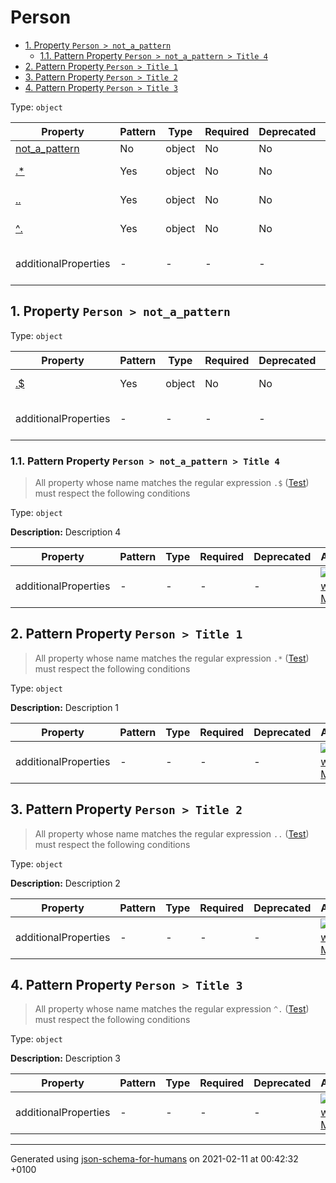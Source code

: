 # Person

- [1. Property `Person > not_a_pattern`](#not_a_pattern)
  - [1.1. Pattern Property `Person > not_a_pattern > Title 4`](#not_a_pattern_pattern1)
- [2. Pattern Property `Person > Title 1`](#pattern1)
- [3. Pattern Property `Person > Title 2`](#pattern2)
- [4. Pattern Property `Person > Title 3`](#pattern3)

Type: `object`

| Property | Pattern | Type | Required | Deprecated | Additional | Description |
| -------- | ------- | ---- | -------- | ---------- | ---------- | ----------- |
| [not_a_pattern](#not_a_pattern)|No|object|No|No| No|-|
| [.*](#pattern1)|Yes|object|No|No| No|Description 1|
| [..](#pattern2)|Yes|object|No|No| No|Description 2|
| [^.](#pattern3)|Yes|object|No|No| No|Description 3|
  | additionalProperties | - | - | - | - |  [![made-with-Markdown](https://img.shields.io/badge/Any%20type-allowed-green)](# "Additional Properties of any type are allowed.") | - |        

## <a name="not_a_pattern"></a>1. Property `Person > not_a_pattern`

Type: `object`

| Property | Pattern | Type | Required | Deprecated | Additional | Description |
| -------- | ------- | ---- | -------- | ---------- | ---------- | ----------- |
| [.$](#not_a_pattern_pattern1)|Yes|object|No|No| No|Description 4|
  | additionalProperties | - | - | - | - |  [![made-with-Markdown](https://img.shields.io/badge/Any%20type-allowed-green)](# "Additional Properties of any type are allowed.") | - |        

### <a name="not_a_pattern_pattern1"></a>1.1. Pattern Property `Person > not_a_pattern > Title 4`
> All property whose name matches the regular expression 
```.$``` ([Test](https://regex101.com/?regex=.%24))
must respect the following conditions

Type: `object`

**Description:** Description 4

| Property | Pattern | Type | Required | Deprecated | Additional | Description |
| -------- | ------- | ---- | -------- | ---------- | ---------- | ----------- |
  | additionalProperties | - | - | - | - |  [![made-with-Markdown](https://img.shields.io/badge/Any%20type-allowed-green)](# "Additional Properties of any type are allowed.") | - |        

## <a name="pattern1"></a>2. Pattern Property `Person > Title 1`
> All property whose name matches the regular expression 
```.*``` ([Test](https://regex101.com/?regex=.%2A))
must respect the following conditions

Type: `object`

**Description:** Description 1

| Property | Pattern | Type | Required | Deprecated | Additional | Description |
| -------- | ------- | ---- | -------- | ---------- | ---------- | ----------- |
  | additionalProperties | - | - | - | - |  [![made-with-Markdown](https://img.shields.io/badge/Any%20type-allowed-green)](# "Additional Properties of any type are allowed.") | - |        

## <a name="pattern2"></a>3. Pattern Property `Person > Title 2`
> All property whose name matches the regular expression 
```..``` ([Test](https://regex101.com/?regex=..))
must respect the following conditions

Type: `object`

**Description:** Description 2

| Property | Pattern | Type | Required | Deprecated | Additional | Description |
| -------- | ------- | ---- | -------- | ---------- | ---------- | ----------- |
  | additionalProperties | - | - | - | - |  [![made-with-Markdown](https://img.shields.io/badge/Any%20type-allowed-green)](# "Additional Properties of any type are allowed.") | - |        

## <a name="pattern3"></a>4. Pattern Property `Person > Title 3`
> All property whose name matches the regular expression 
```^.``` ([Test](https://regex101.com/?regex=%5E.))
must respect the following conditions

Type: `object`

**Description:** Description 3

| Property | Pattern | Type | Required | Deprecated | Additional | Description |
| -------- | ------- | ---- | -------- | ---------- | ---------- | ----------- |
  | additionalProperties | - | - | - | - |  [![made-with-Markdown](https://img.shields.io/badge/Any%20type-allowed-green)](# "Additional Properties of any type are allowed.") | - |        

----------------------------------------------------------------------------------------------------------------------------
Generated using [json-schema-for-humans](https://github.com/coveooss/json-schema-for-humans) on 2021-02-11 at 00:42:32 +0100